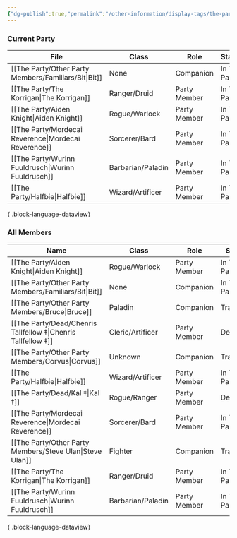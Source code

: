```yaml
---
{"dg-publish":true,"permalink":"/other-information/display-tags/the-party/","hideInGraph":true,"updated":"2025-03-01T21:15:59.299+00:00"}
---
```


### Current Party
| File                                                    | Class             | Role         | Status       | Home Nation     | Home Town       |
| ------------------------------------------------------- | ----------------- | ------------ | ------------ | --------------- | --------------- |
| [[The Party/Other Party Members/Familiars/Bit\|Bit]] | None              | Companion    | In The Party | Itone           | Uti's Cave      |
| [[The Party/The Korrigan\|The Korrigan]]             | Ranger/Druid      | Party Member | In The Party | The Feywilds    | Seelie Court    |
| [[The Party/Aiden Knight\|Aiden Knight]]             | Rogue/Warlock     | Party Member | In The Party | Unknown/Unclear | Unknown/Unclear |
| [[The Party/Mordecai Reverence\|Mordecai Reverence]] | Sorcerer/Bard     | Party Member | In The Party | Uvam Dynasty    | Yokotori        |
| [[The Party/Wurinn Fuuldrusch\|Wurinn Fuuldrusch]]   | Barbarian/Paladin | Party Member | In The Party | The Tulan Fort  | The Tulan Fort  |
| [[The Party/Halfbie\|Halfbie]]                       | Wizard/Artificer  | Party Member | In The Party | Kearlin Atoll   | Paraton         |

{ .block-language-dataview}

### All Members
| Name                                                             | Class             | Role         | Status       |
| ---------------------------------------------------------------- | ----------------- | ------------ | ------------ |
| [[The Party/Aiden Knight\|Aiden Knight]]                      | Rogue/Warlock     | Party Member | In The Party |
| [[The Party/Other Party Members/Familiars/Bit\|Bit]]          | None              | Companion    | In The Party |
| [[The Party/Other Party Members/Bruce\|Bruce]]                | Paladin           | Companion    | Travelling   |
| [[The Party/Dead/Chenris Tallfellow ‡\|Chenris Tallfellow ‡]] | Cleric/Artificer  | Party Member | Dead         |
| [[The Party/Other Party Members/Corvus\|Corvus]]              | Unknown           | Companion    | Travelling   |
| [[The Party/Halfbie\|Halfbie]]                                | Wizard/Artificer  | Party Member | In The Party |
| [[The Party/Dead/Kal ‡\|Kal ‡]]                               | Rogue/Ranger      | Party Member | Dead         |
| [[The Party/Mordecai Reverence\|Mordecai Reverence]]          | Sorcerer/Bard     | Party Member | In The Party |
| [[The Party/Other Party Members/Steve Ulan\|Steve Ulan]]      | Fighter           | Companion    | Travelling   |
| [[The Party/The Korrigan\|The Korrigan]]                      | Ranger/Druid      | Party Member | In The Party |
| [[The Party/Wurinn Fuuldrusch\|Wurinn Fuuldrusch]]            | Barbarian/Paladin | Party Member | In The Party |

{ .block-language-dataview}
